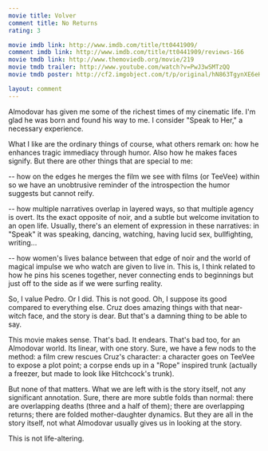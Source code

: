 ```yaml
---
movie title: Volver
comment title: No Returns
rating: 3

movie imdb link: http://www.imdb.com/title/tt0441909/
comment imdb link: http://www.imdb.com/title/tt0441909/reviews-166
movie tmdb link: http://www.themoviedb.org/movie/219
movie tmdb trailer: http://www.youtube.com/watch?v=PwJ3wSMTzQQ
movie tmdb poster: http://cf2.imgobject.com/t/p/original/hN863TgynXE6eH9NbERiETyNi0Q.jpg

layout: comment
---
```


Almodovar has given me some of the richest times of my cinematic life. I'm glad he was born and found his way to me. I consider "Speak to Her," a necessary experience.

What I like are the ordinary things of course, what others remark on: how he enhances tragic immediacy through humor. Also how he makes faces signify. But there are other things that are special to me: 

-- how on the edges he merges the film we see with films (or TeeVee) within so we have an unobtrusive reminder of the introspection the humor suggests but cannot reify.

-- how multiple narratives overlap in layered ways, so that multiple agency is overt. Its the exact opposite of noir, and a subtle but welcome invitation to an open life. Usually, there's an element of expression in these narratives: in "Speak" it was speaking, dancing, watching, having lucid sex, bullfighting, writing...

-- how women's lives balance between that edge of noir and the world of magical impulse we who watch are given to live in. This is, I think related to how he pins his scenes together, never connecting ends to beginnings but just off to the side as if we were surfing reality.

So, I value Pedro. Or I did. This is not good. Oh, I suppose its good compared to everything else. Cruz does amazing things with that near-witch face, and the story is dear. But that's a damning thing to be able to say.

This movie makes sense. That's bad. It endears. That's bad too, for an Almodovar world. Its linear, with one story. Sure, we have a few nods to the method: a film crew rescues Cruz's character: a character goes on TeeVee to expose a plot point; a corpse ends up in a "Rope" inspired trunk (actually a freezer, but made to look like Hitchcock's trunk). 

But none of that matters. What we are left with is the story itself, not any significant annotation. Sure, there are more subtle folds than normal: there are overlapping deaths (three and a half of them); there are overlapping returns; there are folded mother-daughter dynamics. But they are all in the story itself, not what Almodovar usually gives us in looking at the story.

This is not life-altering.